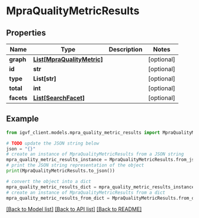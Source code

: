 # MpraQualityMetricResults


## Properties

Name | Type | Description | Notes
------------ | ------------- | ------------- | -------------
**graph** | [**List[MpraQualityMetric]**](MpraQualityMetric.md) |  | [optional] 
**id** | **str** |  | [optional] 
**type** | **List[str]** |  | [optional] 
**total** | **int** |  | [optional] 
**facets** | [**List[SearchFacet]**](SearchFacet.md) |  | [optional] 

## Example

```python
from igvf_client.models.mpra_quality_metric_results import MpraQualityMetricResults

# TODO update the JSON string below
json = "{}"
# create an instance of MpraQualityMetricResults from a JSON string
mpra_quality_metric_results_instance = MpraQualityMetricResults.from_json(json)
# print the JSON string representation of the object
print(MpraQualityMetricResults.to_json())

# convert the object into a dict
mpra_quality_metric_results_dict = mpra_quality_metric_results_instance.to_dict()
# create an instance of MpraQualityMetricResults from a dict
mpra_quality_metric_results_from_dict = MpraQualityMetricResults.from_dict(mpra_quality_metric_results_dict)
```
[[Back to Model list]](../README.md#documentation-for-models) [[Back to API list]](../README.md#documentation-for-api-endpoints) [[Back to README]](../README.md)


